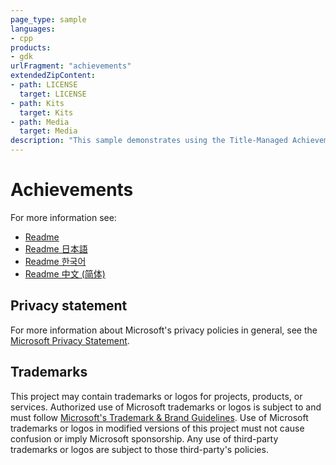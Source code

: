 ```yaml
---
page_type: sample
languages:
- cpp
products:
- gdk
urlFragment: "achievements"
extendedZipContent:
- path: LICENSE
  target: LICENSE
- path: Kits
  target: Kits
- path: Media
  target: Media
description: "This sample demonstrates using the Title-Managed Achievements C-API provided by the Microsoft Game Development Kit."
---
```


# Achievements

For more information see: 
- [Readme](https://github.com/microsoft/Xbox-GDK-Samples/blob/main/Samples/Live/Achievements/readme_en-us.md)
- [Readme 日本語](https://github.com/microsoft/Xbox-GDK-Samples/blob/main/Samples/Live/Achievements/readme_ja-jp.md)
- [Readme 한국어](https://github.com/microsoft/Xbox-GDK-Samples/blob/main/Samples/Live/Achievements/readme_ko-kr.md)
- [Readme 中文 (简体)](https://github.com/microsoft/Xbox-GDK-Samples/blob/main/Samples/Live/Achievements/readme_zh-cn.md)

## Privacy statement

For more information about Microsoft's privacy policies in general, see the [Microsoft Privacy Statement](https://privacy.microsoft.com/privacystatement/).

## Trademarks

This project may contain trademarks or logos for projects, products, or services. Authorized use of Microsoft trademarks or logos is subject to and must follow [Microsoft's Trademark & Brand Guidelines](https://www.microsoft.com/en-us/legal/intellectualproperty/trademarks/usage/general). Use of Microsoft trademarks or logos in modified versions of this project must not cause confusion or imply Microsoft sponsorship. Any use of third-party trademarks or logos are subject to those third-party's policies.
